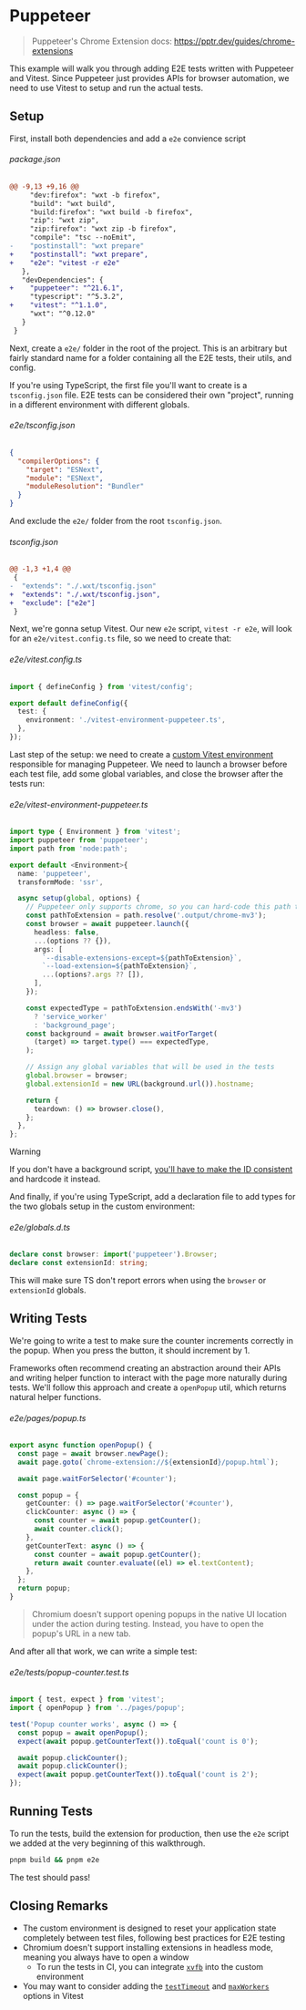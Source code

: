 <!-- Generated by scripts/generate-diffs.ts -->

# Puppeteer

> Puppeteer's Chrome Extension docs: https://pptr.dev/guides/chrome-extensions

This example will walk you through adding E2E tests written with Puppeteer and Vitest. Since Puppeteer just provides APIs for browser automation, we need to use Vitest to setup and run the actual tests.

## Setup

First, install both dependencies and add a `e2e` convience script

###### package.json

```diff
@@ -9,13 +9,16 @@
     "dev:firefox": "wxt -b firefox",
     "build": "wxt build",
     "build:firefox": "wxt build -b firefox",
     "zip": "wxt zip",
     "zip:firefox": "wxt zip -b firefox",
     "compile": "tsc --noEmit",
-    "postinstall": "wxt prepare"
+    "postinstall": "wxt prepare",
+    "e2e": "vitest -r e2e"
   },
   "devDependencies": {
+    "puppeteer": "^21.6.1",
     "typescript": "^5.3.2",
+    "vitest": "^1.1.0",
     "wxt": "^0.12.0"
   }
 }
```

Next, create a `e2e/` folder in the root of the project. This is an arbitrary but fairly standard name for a folder containing all the E2E tests, their utils, and config.

If you're using TypeScript, the first file you'll want to create is a `tsconfig.json` file. E2E tests can be considered their own "project", running in a different environment with different globals.

###### e2e/tsconfig.json

```json
{
  "compilerOptions": {
    "target": "ESNext",
    "module": "ESNext",
    "moduleResolution": "Bundler"
  }
}
```

And exclude the `e2e/` folder from the root `tsconfig.json`.

###### tsconfig.json

```diff
@@ -1,3 +1,4 @@
 {
-  "extends": "./.wxt/tsconfig.json"
+  "extends": "./.wxt/tsconfig.json",
+  "exclude": ["e2e"]
 }
```

Next, we're gonna setup Vitest. Our new `e2e` script, `vitest -r e2e`, will look for an `e2e/vitest.config.ts` file, so we need to create that:

###### e2e/vitest.config.ts

```ts
import { defineConfig } from 'vitest/config';

export default defineConfig({
  test: {
    environment: './vitest-environment-puppeteer.ts',
  },
});
```

Last step of the setup: we need to create a [custom Vitest environment](https://vitest.dev/guide/environment.html#custom-environment) responsible for managing Puppeteer. We need to launch a browser before each test file, add some global variables, and close the browser after the tests run:

###### e2e/vitest-environment-puppeteer.ts

```ts
import type { Environment } from 'vitest';
import puppeteer from 'puppeteer';
import path from 'node:path';

export default <Environment>{
  name: 'puppeteer',
  transformMode: 'ssr',

  async setup(global, options) {
    // Puppeteer only supports chrome, so you can hard-code this path to any chromium output
    const pathToExtension = path.resolve('.output/chrome-mv3');
    const browser = await puppeteer.launch({
      headless: false,
      ...(options ?? {}),
      args: [
        `--disable-extensions-except=${pathToExtension}`,
        `--load-extension=${pathToExtension}`,
        ...(options?.args ?? []),
      ],
    });

    const expectedType = pathToExtension.endsWith('-mv3')
      ? 'service_worker'
      : 'background_page';
    const background = await browser.waitForTarget(
      (target) => target.type() === expectedType,
    );

    // Assign any global variables that will be used in the tests
    global.browser = browser;
    global.extensionId = new URL(background.url()).hostname;

    return {
      teardown: () => browser.close(),
    };
  },
};
```

> [!Warning]
> If you don't have a background script, [you'll have to make the ID consistent](https://developer.chrome.com/docs/extensions/reference/manifest/key) and hardcode it instead.

And finally, if you're using TypeScript, add a declaration file to add types for the two globals setup in the custom environment:

###### e2e/globals.d.ts

```ts
declare const browser: import('puppeteer').Browser;
declare const extensionId: string;
```

This will make sure TS don't report errors when using the `browser` or `extensionId` globals.

## Writing Tests

We're going to write a test to make sure the counter increments correctly in the popup. When you press the button, it should increment by 1.

Frameworks often recommend creating an abstraction around their APIs and writing helper function to interact with the page more naturally during tests. We'll follow this approach and create a `openPopup` util, which returns natural helper functions.

###### e2e/pages/popup.ts

```ts
export async function openPopup() {
  const page = await browser.newPage();
  await page.goto(`chrome-extension://${extensionId}/popup.html`);

  await page.waitForSelector('#counter');

  const popup = {
    getCounter: () => page.waitForSelector('#counter'),
    clickCounter: async () => {
      const counter = await popup.getCounter();
      await counter.click();
    },
    getCounterText: async () => {
      const counter = await popup.getCounter();
      return await counter.evaluate((el) => el.textContent);
    },
  };
  return popup;
}
```

> Chromium doesn't support opening popups in the native UI location under the action during testing. Instead, you have to open the popup's URL in a new tab.

And after all that work, we can write a simple test:

###### e2e/tests/popup-counter.test.ts

```ts
import { test, expect } from 'vitest';
import { openPopup } from '../pages/popup';

test('Popup counter works', async () => {
  const popup = await openPopup();
  expect(await popup.getCounterText()).toEqual('count is 0');

  await popup.clickCounter();
  await popup.clickCounter();
  expect(await popup.getCounterText()).toEqual('count is 2');
});
```

## Running Tests

To run the tests, build the extension for production, then use the `e2e` script we added at the very beginning of this walkthrough.

```sh
pnpm build && pnpm e2e
```

The test should pass!

## Closing Remarks

- The custom environment is designed to reset your application state completely between test files, following best practices for E2E testing
- Chromium doesn't support installing extensions in headless mode, meaning you always have to open a window
  - To run the tests in CI, you can integrate [`xvfb`](https://www.npmjs.com/package/xvfb) into the custom environment
- You may want to consider adding the [`testTimeout`](https://vitest.dev/config/#testtimeout) and [`maxWorkers`](https://vitest.dev/config/#maxworkers) options in Vitest
